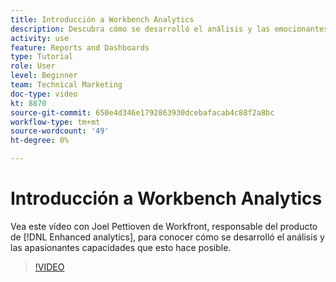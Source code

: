 ```yaml
---
title: Introducción a Workbench Analytics
description: Descubra cómo se desarrolló el análisis y las emocionantes capacidades que es posible gracias a Joel Pettioven, responsable del producto de [!DNL Enhanced analytics].
activity: use
feature: Reports and Dashboards
type: Tutorial
role: User
level: Beginner
team: Technical Marketing
doc-type: video
kt: 8870
source-git-commit: 650e4d346e1792863930dcebafacab4c88f2a8bc
workflow-type: tm+mt
source-wordcount: '49'
ht-degree: 0%

---
```


# Introducción a Workbench Analytics

Vea este vídeo con Joel Pettioven de Workfront, responsable del producto de [!DNL Enhanced analytics], para conocer cómo se desarrolló el análisis y las apasionantes capacidades que esto hace posible.

>[!VIDEO](https://video.tv.adobe.com/v/335042/?quality=12&learn=on)

